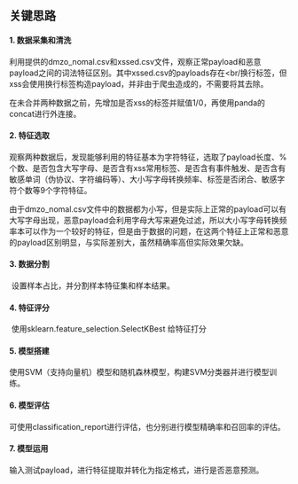 

## 关键思路

#### 1. 数据采集和清洗

​	利用提供的dmzo_nomal.csv和xssed.csv文件，观察正常payload和恶意payload之间的词法特征区别。其中xssed.csv的payloads存在<br/换行标签，但xss会使用换行标签构造payload，并非由于爬虫造成的，不需要将其去除。

​	在未合并两种数据之前，先增加是否xss的标签并赋值1/0，再使用panda的concat进行外连接。

#### 2. 特征选取

​	观察两种数据后，发现能够利用的特征基本为字符特征，选取了payload长度、%个数、是否包含大写字母、是否含有xss常用标签、是否含有事件触发、是否含有敏感单词（伪协议、字符编码等）、大小写字母转换频率、标签是否闭合、敏感字符个数等9个字符特征。

​	由于dmzo_nomal.csv文件中的数据都为小写，但是实际上正常的payload可以有大写字母出现，恶意payload会利用字母大写来避免过滤，所以大小写字母转换频率本可以作为一个较好的特征，但是由于数据的问题，在这两个特征上正常和恶意的payload区别明显，与实际差别大，虽然精确率高但实际效果欠缺。

#### 3. 数据分割

​	设置样本占比，并分割样本特征集和样本结果。

#### 4. 特征评分

​	使用sklearn.feature_selection.SelectKBest 给特征打分

#### 5. 模型搭建

​	使用SVM（支持向量机）模型和随机森林模型，构建SVM分类器并进行模型训练。

#### 6. 模型评估

​	可使用classification_report进行评估，也分别进行模型精确率和召回率的评估。

#### 7. 模型运用

​	输入测试payload，进行特征提取并转化为指定格式，进行是否恶意预测。